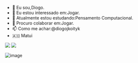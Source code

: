 - 👋 Eu sou,Diogo. 
- 👀 Eu estou interessado em:Jogar.
- 🌱 Atualmente estou estudando:Pensamento Computacional.
- 💞️ Procuro colaborar em:Jogar.
- 📫 Como me achar:@diogojkoityk
- 🇦🇴 Matui

<img src="https://img.shields.io/badge/Scratch-4D97FF?style=for-the-badge&logo=Scratch&logoColor=white">
<img src="https://img.shields.io/badge/JavaScript-323330?style=for-the-badge&logo=javascript&logoColor=F7DF1E">

![image](https://github.com/diogojkoityk/diogojkoityk/assets/106313513/670a698e-5e10-4500-9497-acffdd514036)


